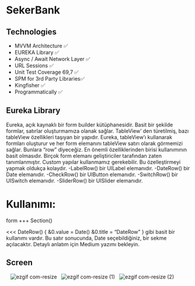 # SekerBank

## Technologies
+ MVVM Architecture ✅ 
+ EUREKA Library ✅ 
+ Async / Await Network Layer ✅ 
+ URL Sessions ✅ 
+ Unit Test Coverage 69,7 ✅
+ SPM for 3rd Party Libraries✅
+ Kingfisher ✅ 
+ Programmatically ✅ 

## Eureka Library
Eureka, açık kaynaklı bir form builder kütüphanesidir. Basit bir şekilde formlar, satırlar oluşturmamıza olanak sağlar. TableView’ den türetilmiş, bazı tableView özellikleri taşıyan bir yapıdır. Eureka, tableView’ı kullanarak formları oluşturur ve her form elemanını tableView satırı olarak görmemizi sağlar. Bunlara “row” diyeceğiz. En önemli özelliklerinden birisi kullanımının basit olmasıdır. Birçok form elemanı geliştiriciler tarafından zaten tanımlanmıştır. Custom yapılar kullanmamız gerekebilir. Bu özelleştirmeyi yapmak oldukça kolaydır.
-LabelRow()  bir UILabel elemanıdır.
-DateRow()   bir Date elemanıdır.
-CheckRow() bir UIButton elemanıdır.
-SwitchRow() bir UISwitch elemanıdır.
-SliderRow()  bir UISlider elemanıdır.

# Kullanımı:

form +++ Section() 

<<< DateRow() {
&0.value = Date()
&0.title =   “DateRow”
}
gibi basit bir kullanımı vardır. Bu satır sonucunda, Date seçebildiğiniz, bir sekme açılacaktır. Detaylı anlatım için Medium yazımı bekleyin.
## Screen
&nbsp;&nbsp;&nbsp;![ezgif com-resize](https://user-images.githubusercontent.com/80515499/229172884-7d3eab38-f986-450e-8557-42a6c87b2fa0.png)
&nbsp;&nbsp;![ezgif com-resize (1)](https://user-images.githubusercontent.com/80515499/229172933-2fd996e3-65e4-4676-879d-f61e6557c5e3.png)
&nbsp;&nbsp;![ezgif com-resize (2)](https://user-images.githubusercontent.com/80515499/229172950-850ecfcb-6c5d-4eca-8b89-62121597161c.png)
